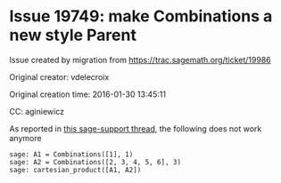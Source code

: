# Issue 19749: make Combinations a new style Parent

Issue created by migration from https://trac.sagemath.org/ticket/19986

Original creator: vdelecroix

Original creation time: 2016-01-30 13:45:11

CC:  aginiewicz

As reported in [this sage-support thread](https://groups.google.com/forum/#!topic/sage-support/ORRcqKLCoJs), the following does not work anymore

```
sage: A1 = Combinations([1], 1)
sage: A2 = Combinations([2, 3, 4, 5, 6], 3)
sage: cartesian_product([A1, A2])
```

